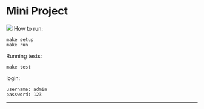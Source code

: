 # Mini Project

![](https://s3-us-west-2.amazonaws.com/aj07mm-public-files/Screen+Shot+2018-03-09+at+17.55.04.png)
How to run:

```
make setup
make run
```

Running tests:
```
make test
```

login:

	username: admin
	password: 123

---
